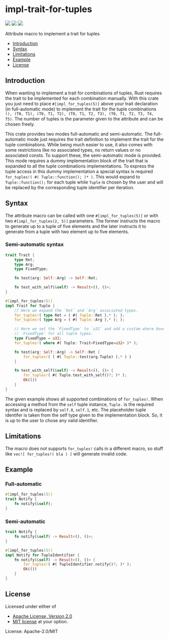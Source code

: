 # impl-trait-for-tuples

[![](https://docs.rs/impl-trait-for-tuples/badge.svg)](https://docs.rs/impl-trait-for-tuples/) [![](https://img.shields.io/crates/v/impl-trait-for-tuples.svg)](https://crates.io/crates/impl-trait-for-tuples) [![](https://img.shields.io/crates/d/impl-trait-for-tuples.png)](https://crates.io/crates/impl-trait-for-tuples)

Attribute macro to implement a trait for tuples

* [Introduction](#introduction)
* [Syntax](#syntax)
* [Limitations](#limitations)
* [Example](#example)
* [License](#license)

## Introduction

When wanting to implement a trait for combinations of tuples, Rust requires the trait to be implemented
for each combination manually. With this crate you just need to place `#[impl_for_tuples(5)]` above
your trait declaration (in full-automatic mode) to implement the trait for the tuple combinations
`(), (T0, T1), (T0, T1, T2), (T0, T1, T2, T3), (T0, T1, T2, T3, T4, T5)`. The number of tuples is the
parameter given to the attribute and can be chosen freely.

This crate provides two modes full-automatic and semi-automatic. The full-automatic mode just requires
the trait definition to implement the trait for the tuple combinations. While being much easier to
use, it also comes with some restrictions like no associated types, no return values or no associated
consts. To support these, the semi-automatic mode is provided. This mode requires a dummy implementation
block of the trait that is expanded to all the tuple combinations implementations. To express the
tuple access in this dummy implementation a special syntax is required `for_tuples!( #( Tuple::function(); )* )`.
This would expand to `Tuple::function();` for each tuple while `Tuple` is chosen by the user and will be
replaced by the corresponding tuple identifier per iteration.

## Syntax

The attribute macro can be called with one `#[impl_for_tuples(5)]` or with two `#[impl_for_tuples(2, 5)]`
parameters. The former instructs the macro to generate up to a tuple of five elements and the later instructs it
to generate from a tuple with two element up to five elements.

### Semi-automatic syntax

```rust
trait Trait {
    type Ret;
    type Arg;
    type FixedType;

    fn test(arg: Self::Arg) -> Self::Ret;

    fn test_with_self(&self) -> Result<(), ()>;
}

#[impl_for_tuples(5)]
impl Trait for Tuple {
    // Here we expand the `Ret` and `Arg` associated types.
    for_tuples!( type Ret = ( #( Tuple::Ret ),* ); );
    for_tuples!( type Arg = ( #( Tuple::Arg ),* ); );

    // Here we set the `FixedType` to `u32` and add a custom where bound that forces the same
    // `FixedType` for all tuple types.
    type FixedType = u32;
    for_tuples!( where #( Tuple: Trait<FixedType=u32> )* );

    fn test(arg: Self::Arg) -> Self::Ret {
        for_tuples!( ( #( Tuple::test(arg.Tuple) ),* ) )
    }

    fn test_with_self(&self) -> Result<(), ()> {
        for_tuples!( #( Tuple.test_with_self()?; )* );
        Ok(())
    }
}

```

The given example shows all supported combinations of `for_tuples!`. When accessing a method from the
`self` tuple instance, `Tuple.` is the required syntax and is replaced by `self.0`, `self.1`, etc.
The placeholder tuple identifer is taken from the self type given to the implementation block. So, it
is up to the user to chose any valid identifier.

## Limitations

The macro does not supports `for_tuples!` calls in a different macro, so stuff like
`vec![ for_tuples!( bla ) ]` will generate invalid code.

## Example

### Full-automatic

```rust
#[impl_for_tuples(5)]
trait Notify {
    fn notify(&self);
}

```

### Semi-automatic

```rust
trait Notify {
    fn notify(&self) -> Result<(), ()>;
}

#[impl_for_tuples(5)]
impl Notify for TupleIdentifier {
    fn notify(&self) -> Result<(), ()> {
        for_tuples!( #( TupleIdentifier.notify()?; )* );
        Ok(())
    }
}

```

## License
Licensed under either of
 * [Apache License, Version 2.0](http://www.apache.org/licenses/LICENSE-2.0)
 * [MIT license](http://opensource.org/licenses/MIT)
at your option.

License: Apache-2.0/MIT
